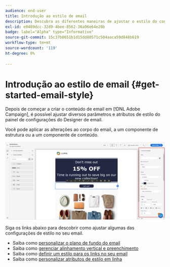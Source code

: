 ```yaml
---
audience: end-user
title: Introdução ao estilo de email
description: Descubra as diferentes maneiras de ajustar o estilo do conteúdo do email
exl-id: e0489dcc-32d9-4bee-8562-36a96e64e20b
badge: label="Alpha" type="Informative"
source-git-commit: 15c37b0651b1d15dd80571c504aaca59d848b619
workflow-type: tm+mt
source-wordcount: '119'
ht-degree: 0%

---
```


# Introdução ao estilo de email {#get-started-email-style}

Depois de começar a criar o conteúdo de email em [!DNL Adobe Campaign], é possível ajustar diversos parâmetros e atributos de estilo do painel de configurações do Designer de email.

Você pode aplicar as alterações ao corpo do email, a um componente de estrutura ou a um componente de conteúdo.

![](assets/email_designer_content_components_settings.png)

Siga os links abaixo para descobrir como ajustar algumas das configurações de estilo no seu email.

* Saiba como [personalizar o plano de fundo do email](backgrounds.md)
* Saiba como [gerenciar alinhamento vertical e preenchimento](alignment-and-padding.md)
* Saiba como [definir um estilo para os links no seu email](styling-links.md)
* Saiba como [personalizar atributos de estilo em linha](inline-styling.md)

